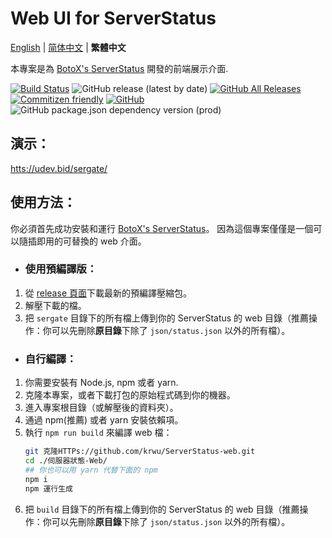 # Web UI for ServerStatus

[English](README.md) | [简体中文](README.zh_CN.md) | **繁體中文**

本專案是為 [BotoX's ServerStatus](HTTPs://github.com/BotoX/ServerStatus/) 開發的前端展示介面.

[![Build Status](https://travis-ci.com/krwu/ServerStatus-web.svg?branch=master)](https://travis-ci.com/krwu/ServerStatus-web)
![GitHub release (latest by date)](https://img.shields.io/github/v/release/krwu/ServerStatus-Web)
[![GitHub All Releases](https://img.shields.io/github/downloads/krwu/ServerStatus-web/total)](https://github.com/krwu/ServerStatus-web/releases)
[![Commitizen friendly](https://img.shields.io/badge/commitizen-friendly-brightgreen.svg)](http://commitizen.github.io/cz-cli/)
[![GitHub](https://img.shields.io/github/license/krwu/ServerStatus-web)](https://github.com/krwu/ServerStatus-web/blob/master/COPYING.txt)
![GitHub package.json dependency version (prod)](https://img.shields.io/github/package-json/dependency-version/krwu/ServerStatus-Web/react)


## 演示：

[htts://udev.bid/sergate/](https://udev.bid/sergate/)

## 使用方法：

你必須首先成功安裝和運行 [BotoX's ServerStatus](HTTPs://github.com/BotoX/ServerStatus/)。 因為這個專案僅僅是一個可以隨插即用的可替換的 web 介面。

- ### **使用預編譯版：**

1. 從 [release 頁面](HTTPs://github.com/krwu/ServerStatus-web/releases)下載最新的預編譯壓縮包。
2. 解壓下載的檔。
3. 把 `sergate` 目錄下的所有檔上傳到你的 ServerStatus 的 web 目錄（推薦操作：你可以先刪除**原目錄**下除了 `json/status.json` 以外的所有檔）。

- ### **自行編譯：**

1. 你需要安裝有 Node.js, npm 或者 yarn.
2. 克隆本專案，或者下載打包的原始程式碼到你的機器。
3. 進入專案根目錄（或解壓後的資料夾）。
4. 通過 npm(推薦) 或者 yarn 安裝依賴項。
5. 執行 `npm run build` 來編譯 web 檔：
    ```bash
    git 克隆HTTPs://github.com/krwu/ServerStatus-web.git
    cd ./伺服器狀態-Web/
    ## 你也可以用 yarn 代替下面的 npm
    npm i
    npm 運行生成
    ```
6. 把 `build` 目錄下的所有檔上傳到你的 ServerStatus 的 web 目錄（推薦操作：你可以先刪除**原目錄**下除了 `json/status.json` 以外的所有檔）。


